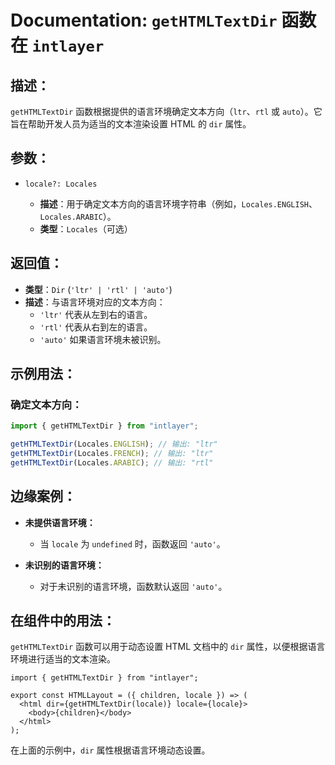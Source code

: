 # Documentation: `getHTMLTextDir` 函数在 `intlayer`

## 描述：

`getHTMLTextDir` 函数根据提供的语言环境确定文本方向（`ltr`、`rtl` 或 `auto`）。它旨在帮助开发人员为适当的文本渲染设置 HTML 的 `dir` 属性。

## 参数：

- `locale?: Locales`

  - **描述**：用于确定文本方向的语言环境字符串（例如，`Locales.ENGLISH`、`Locales.ARABIC`）。
  - **类型**：`Locales`（可选）

## 返回值：

- **类型**：`Dir` (`'ltr' | 'rtl' | 'auto'`)
- **描述**：与语言环境对应的文本方向：
  - `'ltr'` 代表从左到右的语言。
  - `'rtl'` 代表从右到左的语言。
  - `'auto'` 如果语言环境未被识别。

## 示例用法：

### 确定文本方向：

```typescript
import { getHTMLTextDir } from "intlayer";

getHTMLTextDir(Locales.ENGLISH); // 输出: "ltr"
getHTMLTextDir(Locales.FRENCH); // 输出: "ltr"
getHTMLTextDir(Locales.ARABIC); // 输出: "rtl"
```

## 边缘案例：

- **未提供语言环境：**

  - 当 `locale` 为 `undefined` 时，函数返回 `'auto'`。

- **未识别的语言环境：**
  - 对于未识别的语言环境，函数默认返回 `'auto'`。

## 在组件中的用法：

`getHTMLTextDir` 函数可以用于动态设置 HTML 文档中的 `dir` 属性，以便根据语言环境进行适当的文本渲染。

```tsx
import { getHTMLTextDir } from "intlayer";

export const HTMLLayout = ({ children, locale }) => (
  <html dir={getHTMLTextDir(locale)} locale={locale}>
    <body>{children}</body>
  </html>
);
```

在上面的示例中，`dir` 属性根据语言环境动态设置。
